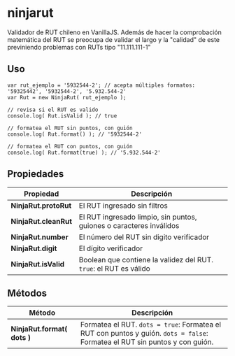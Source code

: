 # ninjarut
Validador de RUT chileno en VanillaJS.
Además de hacer la comprobación matemática del RUT se preocupa de validar el largo y la "calidad" de este previniendo problemas con RUTs tipo "11.111.111-1"

## Uso

```
var rut_ejemplo = '5932544-2'; // acepta múltiples formatos: '59325442', '5932544-2', '5.932.544-2'
var Rut = new NinjaRut( rut_ejemplo );

// revisa si el RUT es valido
console.log( Rut.isValid ); // true

// formatea el RUT sin puntos, con guión
console.log( Rut.format() ); // '5932544-2'

// formatea el RUT con puntos, con guión
console.log( Rut.format(true) ); // '5.932.544-2'
```

## Propiedades

| Propiedad                               | Descripción    |
| ----------------------------------------|----------------|
| **NinjaRut.protoRut**                   | El RUT ingresado sin filtros |
| **NinjaRut.cleanRut**                   | El RUT ingresado limpio, sin puntos, guiones o caracteres inválidos |
| **NinjaRut.number**                     | El número del RUT sin digito verificador |
| **NinjaRut.digit**                      | El dígito verificador |
| **NinjaRut.isValid**                    | Boolean que contiene la validez del RUT. `true`: el RUT es válido |


## Métodos

| Método                                  | Descripción    |
| ----------------------------------------|----------------|
| **NinjaRut.format( dots )**             | Formatea el RUT. `dots = true`: Formatea el RUT con puntos y guión. `dots = false`: Formatea el RUT sin puntos y con guión.  |





